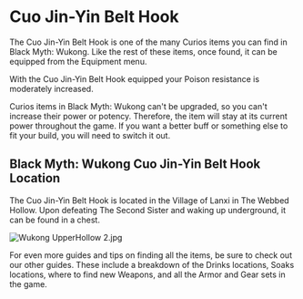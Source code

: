 # Cuo Jin-Yin Belt Hook

The Cuo Jin-Yin Belt Hook is one of the many Curios items you can find in Black Myth: Wukong. Like the rest of these items, once found, it can be equipped from the Equipment menu. 

With the Cuo Jin-Yin Belt Hook equipped your Poison resistance is moderately increased. 

Curios items in Black Myth: Wukong can't be upgraded, so you can't increase their power or potency. Therefore, the item will stay at its current power throughout the game. If you want a better buff or something else to fit your build, you will need to switch it out. 

## Black Myth: Wukong Cuo Jin-Yin Belt Hook Location

The Cuo Jin-Yin Belt Hook is located in the Village of Lanxi in The Webbed Hollow. Upon defeating The Second Sister and waking up underground, it can be found in a chest. 

![Wukong UpperHollow 2.jpg](https://oyster.ignimgs.com/mediawiki/apis.ign.com/black-myth-wukong/b/b1/Wukong_UpperHollow_2.jpg)

For even more guides and tips on finding all the items, be sure to check out our other guides. These include a breakdown of the Drinks locations, Soaks locations, where to find new Weapons, and all the Armor and Gear sets in the game. 
